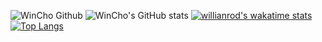 ![WinCho Github](https://capsule-render.vercel.app/api?type=waving&color=auto&height=300&section=header&text=WinCho%20Github&fontSize=90)
![WinCho's GitHub stats](https://github-readme-stats.vercel.app/api?username=wintchoco)
[![willianrod's wakatime stats](https://github-readme-stats.vercel.app/api/wakatime?username=WinCho)](https://github.com/anuraghazra/github-readme-stats)
[![Top Langs](https://github-readme-stats.vercel.app/api/top-langs/?username=WintChoco&langs_count=10)](https://github.com/anuraghazra/github-readme-stats)
